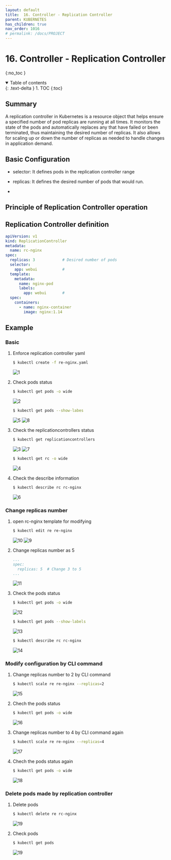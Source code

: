 ```yaml
---
layout: default
title:  16. Controller - Replication Controller
parent: KUBERNETES
has_children: true
nav_order: 1016
# permalink: /docs/PROJECT
---
```


# 16. Controller - Replication Controller

{:no_toc }

<details open markdown="block">  
  <summary>
    Table of contents
  </summary>
  {: .text-delta }
1. TOC  
{:toc}
</details>

## Summary  

A replication controller in Kubernetes is a resource object that helps ensure a specified number of pod replicas are running at all times. It monitors the state of the pods and automatically replaces any that have failed or been terminated, thus maintaining the desired number of replicas. It also allows for scaling up or down the number of replicas as needed to handle changes in application demand.

## Basic Configuration

* selector: It defines pods in the replication controller range  

* replicas: It defines the desired number of pods that would run.  

* 

## Principle of Replication Controller operation

## Replication Controller definition

```yml
apiVersion: v1
kind: ReplicationController        
metadata:
  name: rc-nginx
spec:
  replicas: 3            # Desired number of pods
  selector:
    app: webui           #
  template: 
    metadata:
      name: nginx-pod
      labels:
        app: webui       #
  spec:
    containers:
      - name: nginx-container
        image: nginx:1.14
```

## Example  

### Basic

1. Enforce replication controller yaml  

    ```bash
    $ kubectl create -f re-nginx.yaml  
    ```

    ![1](/docs/KUBERNETES/16.Controller-ReplicationController/pics/1.png)

2. Check pods status

    ```bash
    $ kubectl get pods -o wide  
    ```  

    ![2](/docs/KUBERNETES/16.Controller-ReplicationController/pics/2.png)

    ```bash
    $ kubectl get pods --show-labes
    ```

    ![5](/docs/KUBERNETES/16.Controller-ReplicationController/pics/5.png)
    ![8](/docs/KUBERNETES/16.Controller-ReplicationController/pics/8.png)

3. Check the replicationcontrollers status

    ```bash
    $ kubectl get replicationcontrollers
    ```  

    ![3](/docs/KUBERNETES/16.Controller-ReplicationController/pics/3.png)
    ![7](/docs/KUBERNETES/16.Controller-ReplicationController/pics/7.png)

    ```bash
    $ kubectl get rc -o wide
    ```

    ![4](/docs/KUBERNETES/16.Controller-ReplicationController/pics/4.png)

4. Check the describe information  

    ```bash
    $ kubectl describe rc rc-nginx
    ```

    ![6](/docs/KUBERNETES/16.Controller-ReplicationController/pics/6.png)

### Change replicas number  

1. open rc-nginx template for modifying  

    ```bash
    $ kubectl edit re re-nginx
    ```

    ![10](/docs/KUBERNETES/16.Controller-ReplicationController/pics/10.png)
    ![9](/docs/KUBERNETES/16.Controller-ReplicationController/pics/9.png)

2. Change replicas number as 5

    ```yml
    ...
    spec:
      replicas: 5  # Change 3 to 5
    ...
    ```

    ![11](/docs/KUBERNETES/16.Controller-ReplicationController/pics/11.png)

3. Check the pods status  

    ```bash
    $ kubectl get pods -o wide  
    ```

    ![12](/docs/KUBERNETES/16.Controller-ReplicationController/pics/12.png)

    ```bash
    $ kubectl get pods --show-labels
    ```

    ![13](/docs/KUBERNETES/16.Controller-ReplicationController/pics/13.png)

    ```bash
    $ kubectl describe rc rc-nginx
    ```

   ![14](/docs/KUBERNETES/16.Controller-ReplicationController/pics/14.png)

### Modify configuration by CLI command  

1. Change replicas number to 2 by CLI command

    ```bash
    $ kubectl scale re re-nginx --replicas=2
    ```  

    ![15](/docs/KUBERNETES/16.Controller-ReplicationController/pics/15.png)

2. Chech the pods status

    ```bash
    $ kubectl get pods -o wide
    ```

    ![16](/docs/KUBERNETES/16.Controller-ReplicationController/pics/16.png)

3. Change replicas number to 4 by CLI command again

    ```bash
    $ kubectl scale re re-nginx --replicas=4
    ```  

    ![17](/docs/KUBERNETES/16.Controller-ReplicationController/pics/17.png)

4. Chech the pods status again

    ```bash
    $ kubectl get pods -o wide
    ```

    ![18](/docs/KUBERNETES/16.Controller-ReplicationController/pics/18.png)

### Delete pods made by replication controller  

1. Delete pods
    ```bash
    $ kubectl delete re rc-nginx
      ```

    ![19](/docs/KUBERNETES/16.Controller-ReplicationController/pics/19.png)

2. Check pods

    ```bash
    $ kubectl get pods
    ```

    ![19](/docs/KUBERNETES/16.Controller-ReplicationController/pics/19.png)

